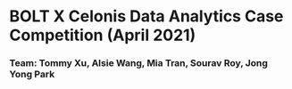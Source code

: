 # BOLT X Celonis Data Analytics Case Competition (April 2021)
### Team: Tommy Xu, Alsie Wang, Mia Tran, Sourav Roy, Jong Yong Park



